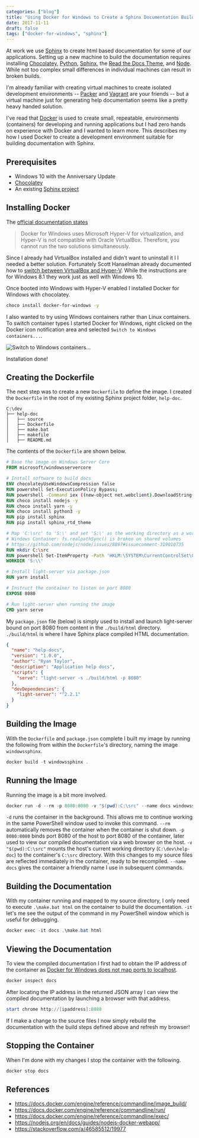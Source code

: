 ```yaml
---
categories: ["blog"]
title: "Using Docker for Windows to Create a Sphinx Documentation Build Environment"
date: 2017-11-11
draft: false
tags: ["docker-for-windows", "sphinx"]
---
```


At work we use [Sphinx][sphinx] to create html based documentation for some of
our applications. Setting up a new machine to build the documentation requires
installing [Chocolatey][chocolatey], [Python][python], [Sphinx][sphinx],
the [Read the Docs Theme][read-the-docs], and [Node][node]. While not too
complex small differences in individual machines can result in broken builds.

I'm already familiar with creating virtual machines to create isolated
development environments -- [Packer][packer] and [Vagrant][vagrant] are your
friends -- but a virtual machine just for generating help documentation seems
like a pretty heavy handed solution.

I've read that [Docker][docker] is used to create small, repeatable,
environments (containers) for developing and running applications but I had zero
hands on experience with Docker and I wanted to learn more. This describes my
how I used Docker to create a development environment suitable for
building documentation with Sphinx.

<!--more-->

## Prerequisites

- Windows 10 with the Anniversary Update
- [Chocolatey](https://chocolatey.org/)
- An existing [Sphinx project][sphinx-quickstart]

## Installing Docker

The [official documentation states][0] 

> Docker for Windows uses Microsoft Hyper-V for virtualization, and Hyper-V is
> not compatible with Oracle VirtualBox. Therefore, you cannot run the two
> solutions simultaneously.

Since I already had VirtualBox installed and didn't want to uninstall it I
I needed a better solution. Fortunately Scott Hanselman already documented how
to [switch between VirtualBox and Hyper-V][1]. While the instructions are for
Windows 8.1 they work just as well with Windows 10.

Once booted into Windows with Hyper-V enabled I installed Docker for Windows
with chocolatey.

```bash
choco install docker-for-windows -y
```

I also wanted to try using Windows containers rather than Linux containers. To
switch container types I started Docker for Windows, right clicked on the Docker
icon notification area and selected `Switch to Windows containers...`.

![Switch to Windows containers...](/images/docker-switch-to-windows.png)

Installation done!

## Creating the Dockerfile

The next step was to create a new `Dockerfile` to define the image. I created
the `Dockerfile` in the root of my existing Sphinx project folder, `help-doc`.

```none
C:\dev
├── help-doc
│   ├── source
│   ├── Dockerfile
│   ├── make.bat
│   ├── makefile
│   ├── README.md
```

The contents of the `Dockerfile` are shown below.

```Dockerfile
# Base the image on Windows Server Core
FROM microsoft/windowsservercore

# Install software to build docs
ENV chocolateyUseWindowsCompression false
RUN powershell Set-ExecutionPolicy Bypass;
RUN powershell -Command iex ((new-object net.webclient).DownloadString('https://chocolatey.org/install.ps1'));
RUN choco install nodejs -y
RUN choco install yarn -y
RUN choco install python3 -y
RUN pip install sphinx
RUN pip install sphinx_rtd_theme

# Map 'C:\src' to 'S:\' and set 'S:\' as the working directory as a workaround for
# Windows Container: fs.realpathSync() is broken on shared volumes
# https://github.com/nodejs/node/issues/8897#issuecomment-319010735
RUN mkdir C:\src
RUN powershell Set-ItemProperty -Path 'HKLM:\SYSTEM\CurrentControlSet\Control\Session Manager\DOS Devices' -Name 'S:' -Value '\??\C:\src' -Type String
WORKDIR 'S:\\'

# Install light-server via package.json
RUN yarn install

# Instruct the container to listen on port 8080
EXPOSE 8080

# Run light-server when running the image
CMD yarn serve
```

My `package.json` file (below) is simply used to install and launch light-server
bound on port 8080 from content in the `./build/html` directory. `./build/html`
is where I have Sphinx place compiled HTML documentation.

```json
{
  "name": "help-docs",
  "version": "1.0.0",
  "author": "Ryan Taylor",
  "description": "Application help docs",
  "scripts": {
    "serve": "light-server -s ./build/html -p 8080"
  },
  "devDependencies": {
    "light-server": "^2.2.1"
  }
}
```

## Building the Image

With the `Dockerfile` and `package.json` complete I built my image by running
the following from within the `Dockerfile`'s directory, naming the image
`windowssphinx`.

```powershell
docker build -t windowssphinx .
```

## Running the Image

Running the image is a bit more involved.

```powershell
docker run -d --rm -p 8080:8080 -v "$(pwd):C:\src" --name docs windowssphinx 
```

`-d` runs the container in the background. This allows me to continue working in
the same PowerShell window used to invoke this command. `--rm` automatically
removes the container when the container is shut down. `-p 8080:8080` binds port
8080 of the host to port 8080 of the container, later used to view our compiled
documentation via a web browser on the host. `-v "$(pwd):C:\src"` mounts the
host's current working directory (`C:\dev\help-doc`) to the container's
`C:\src` directory. With this changes to my source files are reflected
immediately in the container, ready to be recompiled. `--name docs` gives the
container a friendly name I use in subsequent commands.

## Building the Documentation

With my container running and mapped to my source directory, I only need to
execute `.\make.bat html` on the container to build the documentation. `-it`
let's me see the output of the command in my PowerShell window which is useful
for debugging.

```powershell
docker exec -it docs .\make.bat html
```

## Viewing the Documentation

To view the compiled documentation I first had to obtain the IP address of the
container as [Docker for Windows does not map ports to localhost][3].

```powershell
docker inspect docs
```

After locating the IP address in the returned JSON array I can view the compiled
documentation by launching a browser with that address.

```powershell
start chrome http://[ipaddress]:8080
```

If I make a change to the source files I now simply rebuild the documentation
with the build steps defined above and refresh my browser!

## Stopping the Container

When I'm done with my changes I stop the container with the following.

```powershell
docker stop docs
```

## References

- https://docs.docker.com/engine/reference/commandline/image_build/
- https://docs.docker.com/engine/reference/commandline/run/
- https://docs.docker.com/engine/reference/commandline/exec/
- https://nodejs.org/en/docs/guides/nodejs-docker-webapp/
- https://stackoverflow.com/a/46585512/19977

<!-- links -->
[chocolatey]: https://chocolatey.org
[python]: https://www.python.org/
[sphinx]: http://www.sphinx-doc.org/en/stable
[sphinx-quickstart]: http://www.sphinx-doc.org/en/stable/invocation.html#invocation
[read-the-docs]: https://read-the-docs.readthedocs.io/en/latest/index.html
[node]: https://nodejs.org/en/
[packer]: https://www.packer.io/
[vagrant]: https://www.vagrantup.com/
[docker]: https://www.docker.com/
[light-server]: https://github.com/txchen/light-server

[0]: https://docs.docker.com/machine/get-started/#prerequisite-information
[1]: https://www.hanselman.com/blog/SwitchEasilyBetweenVirtualBoxAndHyperVWithABCDEditBootEntryInWindows81.aspx
[2]: https://github.com/nodejs/node/issues/8897
[3]: https://github.com/docker/for-win/issues/204#issuecomment-258638899
